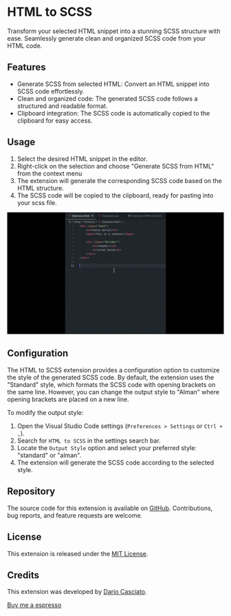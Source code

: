# HTML to SCSS

Transform your selected HTML snippet into a stunning SCSS structure with ease. Seamlessly generate clean and organized SCSS code from your HTML code.

## Features

- Generate SCSS from selected HTML: Convert an HTML snippet into SCSS code effortlessly.
- Clean and organized code: The generated SCSS code follows a structured and readable format.
- Clipboard integration: The SCSS code is automatically copied to the clipboard for easy access.

## Usage

1. Select the desired HTML snippet in the editor.
2. Right-click on the selection and choose "Generate SCSS from HTML" from the context menu
3. The extension will generate the corresponding SCSS code based on the HTML structure.
4. The SCSS code will be copied to the clipboard, ready for pasting into your scss file.

<img src="./explanation.gif" width="800">

## Configuration

The HTML to SCSS extension provides a configuration option to customize the style of the generated SCSS code. By default, the extension uses the "Standard" style, which formats the SCSS code with opening brackets on the same line. However, you can change the output style to "Alman" where opening brackets are placed on a new line.

To modify the output style:

1. Open the Visual Studio Code settings (`Preferences > Settings` or `Ctrl + ,`).
2. Search for `HTML to SCSS` in the settings search bar.
3. Locate the `Output Style` option and select your preferred style: "standard" or "alman".
4. The extension will generate the SCSS code according to the selected style.


## Repository

The source code for this extension is available on [GitHub](https://github.com/DarioCasciato/vscode-html-to-scss). Contributions, bug reports, and feature requests are welcome.

## License

This extension is released under the [MIT License](LICENSE).

## Credits

This extension was developed by [Dario Casciato](https://github.com/DarioCasciato/).

[Buy me a espresso](https://buymeacoffee.com/dcasciato0s)

